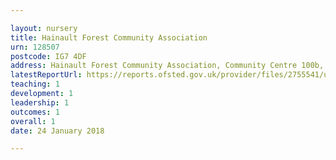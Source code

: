 ```yaml
---

layout: nursery
title: Hainault Forest Community Association
urn: 128507
postcode: IG7 4DF
address: Hainault Forest Community Association, Community Centre 100b, Manford Way, CHIGWELL, Essex, IG7 4DF
latestReportUrl: https://reports.ofsted.gov.uk/provider/files/2755541/urn/128507.pdf
teaching: 1
development: 1
leadership: 1
outcomes: 1
overall: 1
date: 24 January 2018

---
```

